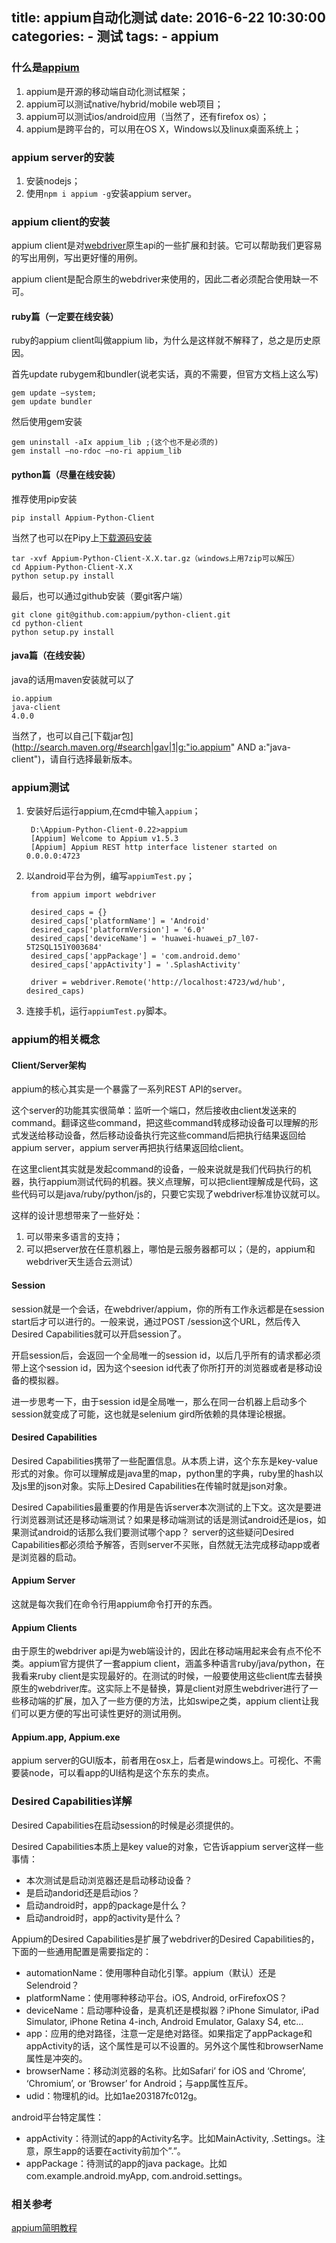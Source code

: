 
title: appium自动化测试
date: 2016-6-22 10:30:00
categories: 
    - 测试
tags: 
    - appium 
---

### 什么是[appium](http://appium.io/)

1. appium是开源的移动端自动化测试框架；
2. appium可以测试native/hybrid/mobile web项目；
3. appium可以测试ios/android应用（当然了，还有firefox os）；
4. appium是跨平台的，可以用在OS X，Windows以及linux桌面系统上；

<!-- more -->

### appium server的安装

1. 安装nodejs；
2. 使用`npm i appium -g`安装appium server。

### appium client的安装

appium client是对[webdriver](https://github.com/DarklyCoder/webdriver_guide)原生api的一些扩展和封装。它可以帮助我们更容易的写出用例，写出更好懂的用例。

appium client是配合原生的webdriver来使用的，因此二者必须配合使用缺一不可。


#### ruby篇（一定要在线安装）

ruby的appium client叫做appium lib，为什么是这样就不解释了，总之是历史原因。

首先update rubygem和bundler(说老实话，真的不需要，但官方文档上这么写)

    gem update –system;
    gem update bundler

然后使用gem安装

    gem uninstall -aIx appium_lib ;(这个也不是必须的)
    gem install –no-rdoc –no-ri appium_lib

#### python篇（尽量在线安装）

推荐使用pip安装

    pip install Appium-Python-Client

当然了也可以在Pipy上[下载源码安装](https://pypi.python.org/pypi/Appium-Python-Client)

    tar -xvf Appium-Python-Client-X.X.tar.gz（windows上用7zip可以解压）
    cd Appium-Python-Client-X.X
    python setup.py install

最后，也可以通过github安装（要git客户端）

    git clone git@github.com:appium/python-client.git
    cd python-client
    python setup.py install

#### java篇（在线安装）

java的话用maven安装就可以了

    io.appium
    java-client
    4.0.0

当然了，也可以自己[下载jar包](http://search.maven.org/#search|gav|1|g:"io.appium" AND a:"java-client")，请自行选择最新版本。

### appium测试

1. 安装好后运行appium,在cmd中输入`appium`；

        D:\Appium-Python-Client-0.22>appium
        [Appium] Welcome to Appium v1.5.3
        [Appium] Appium REST http interface listener started on 0.0.0.0:4723

2. 以android平台为例，编写`appiumTest.py`；

        from appium import webdriver

        desired_caps = {}
        desired_caps['platformName'] = 'Android'
        desired_caps['platformVersion'] = '6.0'
        desired_caps['deviceName'] = 'huawei-huawei_p7_l07-5T2SQL151Y003684'
        desired_caps['appPackage'] = 'com.android.demo'
        desired_caps['appActivity'] = '.SplashActivity'

        driver = webdriver.Remote('http://localhost:4723/wd/hub', desired_caps)

3. 连接手机，运行`appiumTest.py`脚本。

### appium的相关概念

#### Client/Server架构

appium的核心其实是一个暴露了一系列REST API的server。

这个server的功能其实很简单：监听一个端口，然后接收由client发送来的command。翻译这些command，把这些command转成移动设备可以理解的形式发送给移动设备，然后移动设备执行完这些command后把执行结果返回给appium server，appium server再把执行结果返回给client。

在这里client其实就是发起command的设备，一般来说就是我们代码执行的机器，执行appium测试代码的机器。狭义点理解，可以把client理解成是代码，这些代码可以是java/ruby/python/js的，只要它实现了webdriver标准协议就可以。

这样的设计思想带来了一些好处：

1. 可以带来多语言的支持；
2. 可以把server放在任意机器上，哪怕是云服务器都可以；（是的，appium和webdriver天生适合云测试）

#### Session

session就是一个会话，在webdriver/appium，你的所有工作永远都是在session start后才可以进行的。一般来说，通过POST /session这个URL，然后传入Desired Capabilities就可以开启session了。

开启session后，会返回一个全局唯一的session id，以后几乎所有的请求都必须带上这个session id，因为这个seesion id代表了你所打开的浏览器或者是移动设备的模拟器。

进一步思考一下，由于session id是全局唯一，那么在同一台机器上启动多个session就变成了可能，这也就是selenium gird所依赖的具体理论根据。

#### Desired Capabilities

Desired Capabilities携带了一些配置信息。从本质上讲，这个东东是key-value形式的对象。你可以理解成是java里的map，python里的字典，ruby里的hash以及js里的json对象。实际上Desired Capabilities在传输时就是json对象。

Desired Capabilities最重要的作用是告诉server本次测试的上下文。这次是要进行浏览器测试还是移动端测试？如果是移动端测试的话是测试android还是ios，如果测试android的话那么我们要测试哪个app？ server的这些疑问Desired Capabilities都必须给予解答，否则server不买账，自然就无法完成移动app或者是浏览器的启动。

#### Appium Server

这就是每次我们在命令行用appium命令打开的东西。

#### Appium Clients

由于原生的webdriver api是为web端设计的，因此在移动端用起来会有点不伦不类。appium官方提供了一套appium client，涵盖多种语言ruby/java/python，在我看来ruby client是实现最好的。在测试的时候，一般要使用这些client库去替换原生的webdriver库。这实际上不是替换，算是client对原生webdriver进行了一些移动端的扩展，加入了一些方便的方法，比如swipe之类，appium client让我们可以更方便的写出可读性更好的测试用例。

#### Appium.app, Appium.exe

appium server的GUI版本，前者用在osx上，后者是windows上。可视化、不需要装node，可以看app的UI结构是这个东东的卖点。

### Desired Capabilities详解

Desired Capabilities在启动session的时候是必须提供的。

Desired Capabilities本质上是key value的对象，它告诉appium server这样一些事情：

* 本次测试是启动浏览器还是启动移动设备？
* 是启动andorid还是启动ios？
* 启动android时，app的package是什么？
* 启动android时，app的activity是什么？

Appium的Desired Capabilities是扩展了webdriver的Desired Capabilities的，下面的一些通用配置是需要指定的：

* automationName：使用哪种自动化引擎。appium（默认）还是Selendroid？
* platformName：使用哪种移动平台。iOS, Android, orFirefoxOS？
* deviceName：启动哪种设备，是真机还是模拟器？iPhone Simulator, iPad Simulator, iPhone Retina 4-inch, Android Emulator, Galaxy S4, etc…
* app：应用的绝对路径，注意一定是绝对路径。如果指定了appPackage和appActivity的话，这个属性是可以不设置的。另外这个属性和browserName属性是冲突的。
* browserName：移动浏览器的名称。比如Safari’ for iOS and ‘Chrome’, ‘Chromium’, or ‘Browser’ for Android；与app属性互斥。
* udid：物理机的id。比如1ae203187fc012g。

android平台特定属性：

* appActivity：待测试的app的Activity名字。比如MainActivity, .Settings。注意，原生app的话要在activity前加个”.”。
* appPackage：待测试的app的java package。比如com.example.android.myApp, com.android.settings。

### 相关参考

[appium简明教程](http://www.yangyanxing.com/article/1266.html)